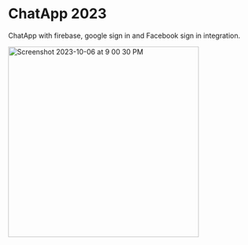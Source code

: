 # ChatApp 2023
ChatApp with firebase, google sign in and Facebook sign in integration.



<img width="387" alt="Screenshot 2023-10-06 at 9 00 30 PM" src="https://github.com/WasifRaza123/ChatApp/assets/67188463/cc62e5bf-a4e3-488d-a798-584ee13c2d7a">
